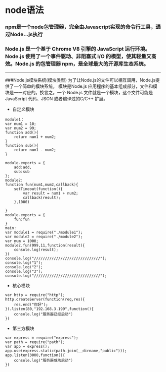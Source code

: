 # node语法
### npm是一个node包管理器，完全由Javascript实现的命令行工具，通过Node...js执行
### Node.js 是一个基于 Chrome V8 引擎的 JavaScript 运行环境。Node.js 使用了一个事件驱动、非阻塞式 I/O 的模型，使其轻量又高效。Node.js 的包管理器 npm，是全球最大的开源库生态系统。
********
###Node.js模块系统(模块类型)
为了让Node.js的文件可以相互调用，Node.js提供了一个简单的模块系统。
模块是Node.js 应用程序的基本组成部分，文件和模块是一一对应的。换言之，一个 Node.js 文件就是一个模块，这个文件可能是JavaScript 代码、JSON 或者编译过的C/C++ 扩展。
+ 自定义模块
```
module1：
var num1 = 10;
var num2 = 99;
function add(){
    return num1 + num2;
}
function sub(){
    return num1 - num2;
}

module.exports = {
    add:add,
    sub:sub
};
module2:
function fun(num1,num2,callback){
    setTimeout(function(){
        var result = num1 + num2;
        callback(result);
    },1000)

}
module.exports = {
    fun:fun
}
main:
var module1 = require("./module1");
var module2 = require("./module2");
var num = 1000;
module2.fun(999,11,function(result){
    console.log(result);
})
console.log("//////////////////////////////");
console.log("1");
console.log("2");
console.log("3");
console.log("//////////////////////////////");
```
+ 核心模块
```
var http = require("http");
http.createServer(function(req,res){
    res.end("你好");
}).listen(80,"192.168.3.199",function(){
    console.log("服务器已经启动")
})
```
+ 第三方模块
```
var express = require("express");
var path = require("path");
var app = express();
app.use(express.static(path.join(__dirname,"public")));
app.listen(3000,function(){
    console.log("服务器成功启动")
})
```